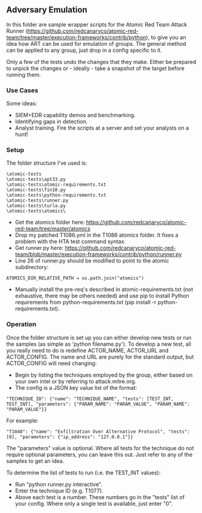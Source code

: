 ## Adversary Emulation

In this folder are sample wrapper scripts for the Atomic Red Team Attack Runner (https://github.com/redcanaryco/atomic-red-team/tree/master/execution-frameworks/contrib/python), to give you an idea how ART can be used for emulation of groups. The general method can be applied to any group, just drop in a config specific to it.

Only a few of the tests undo the changes that they make. Either be prepared to unpick the changes or - ideally - take a snapshot of the target before running them.

### Use Cases
Some ideas:
- SIEM+EDR capability demos and benchmarking.  
- Identifying gaps in detection.  
- Analyst training. Fire the scripts at a server and set your analysts on a hunt!  

### Setup
The folder structure I've used is:
```
\atomic-tests
\atomic-tests\apt33.py
\atomic-tests\atomic-requirements.txt
\atomic-tests\fin10.py
\atomic-tests\python-requirements.txt
\atomic-tests\runner.py
\atomic-tests\turla.py
\atomic-tests\atomics\
```

- Get the atomics folder here: https://github.com/redcanaryco/atomic-red-team/tree/master/atomics  
- Drop my patched T1086.yml in the T1086 atomics folder. It fixes a problem with the HTA test command syntax.  
- Get runner.py here: https://github.com/redcanaryco/atomic-red-team/blob/master/execution-frameworks/contrib/python/runner.py  
- Line 26 of runner.py should be modified to point to the atomic subdirectory:  
```
ATOMICS_DIR_RELATIVE_PATH = os.path.join("atomics")
```
- Manually install the pre-req's described in atomic-requirements.txt (not exhaustive, there may be others needed) and use pip to install Python requirements from python-requirements.txt (pip install -r python-requirements.txt).  

### Operation
Once the folder structure is set up you can either develop new tests or run the samples (as simple as 'python filename.py'). To develop a new test, all you really need to do is redefine ACTOR_NAME, ACTOR_URL and ACTOR_CONFIG. The name and URL are purely for the standard output, but ACTOR_CONFIG will need changing:
- Begin by listing the techniques employed by the group, either based on your own intel or by referring to attack.mitre.org.  
- The config is a JSON key value list of the format:
```
"TECHNIQUE_ID": {"name": "TECHNIQUE_NAME", "tests": [TEST_INT, TEST_INT], "parameters": {"PARAM_NAME": "PARAM_VALUE", "PARAM_NAME": "PARAM_VALUE"}}
```
For example:
```
"T1048": {"name": "Exfiltration Over Alternative Protocol", "tests": [0], "parameters": {"ip_address": "127.0.0.1"}}
```
The "parameters" value is optional. Where all tests for the technique do not require optional parameters, you can leave this out. Just refer to any of the samples to get an idea.

To determine the list of tests to run (i.e. the TEST_INT values):
- Run "python runner.py interactive".  
- Enter the technique ID (e.g. T1077).  
- Above each test is a number. These numbers go in the "tests" list of your config. Where only a single test is available, just enter "0".  
